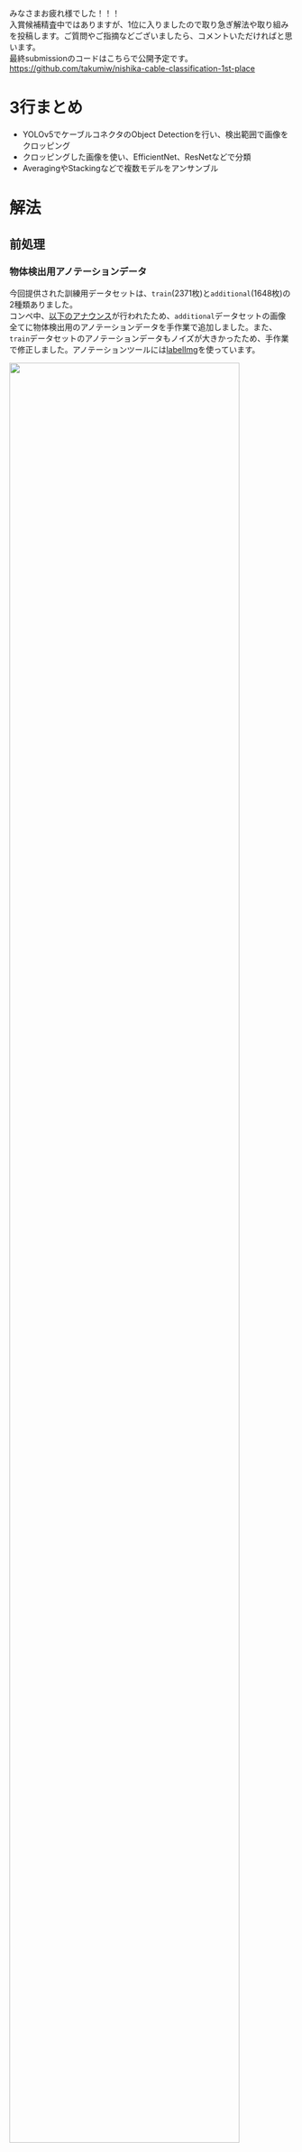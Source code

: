 みなさまお疲れ様でした！！！    
入賞候補精査中ではありますが、1位に入りましたので取り急ぎ解法や取り組みを投稿します。ご質問やご指摘などございましたら、コメントいただければと思います。  
最終submissionのコードはこちらで公開予定です。  
https://github.com/takumiw/nishika-cable-classification-1st-place

# 3行まとめ
- YOLOv5でケーブルコネクタのObject Detectionを行い、検出範囲で画像をクロッピング
- クロッピングした画像を使い、EfficientNet、ResNetなどで分類
- AveragingやStackingなどで複数モデルをアンサンブル

# 解法
## 前処理
### 物体検出用アノテーションデータ
今回提供された訓練用データセットは、`train`(2371枚)と`additional`(1648枚)の2種類ありました。  
コンペ中、[以下のアナウンス](https://www.nishika.com/competitions/19/topics/143)が行われたため、`additional`データセットの画像全てに物体検出用のアノテーションデータを手作業で追加しました。また、`train`データセットのアノテーションデータもノイズが大きかったため、手作業で修正しました。アノテーションツールには[labelImg](https://github.com/tzutalin/labelImg)を使っています。

<img src="https://raw.githubusercontent.com/takumiw/nishika-cable-classification-1st-place/main/img/img0_1.png" width=90%>

### 画像分類用アノテーションデータ
今回提供された訓練用データセットには、画像に実際に写っているケーブルコネクタとは異なるラベルが付与されていることが多々あったため、手作業で修正しました (私が確認できたもので、29枚ありました)。また、`bf31e612.jpg`, `65bba5fb.jpg`, `94cfdb2c.jpg`, `66945e57.jpg`の合計4枚の画像は学習に悪影響を及ぼす可能性を考え、除外しました (目見でもクラス判別ができなかったり、ケーブルコネクタ全体が写っていないなど)。  
なお、以上の方法で前処理を施したアノテーションデータは、[こちら](https://github.com/takumiw/nishika-cable-classification-1st-place/blob/main/input/train_all_clean.csv)で公開しています。(アノテーションデータはYOLOv5のフォーマットです。)

## Stage-1: YOLOv5でケーブルコネクタのObject Detection
### YOLOv5の学習
前処理を施したデータセットを使い、[YOLOv5](https://github.com/ultralytics/yolov5)で学習を行っています (5-foldでのStratifiedKFoldで交差検証)。なお、`Lightning_T`関してその形状ゆえにDetectionがうまくいかないことが多かったため、`Lightning_T`のコネクタ全体を物体の領域としてアノテーションした場合 (`Lightning_T_all`) と、`Lightning_T`の先端の端子部分のみを物体の領域としてアノテーションした場合 (`Lightning_T_edge`) の2パターンでモデルを作成しました。学習時の設定は以下のとおりです。

```bash
--img 640 \
--batch 16 \
--epochs 300 \
--label-smoothing 0.1 \
--weights yolov5x.pt
```

### YOLOv5の推論
推論時の設定は以下のとおりです。推論時のポイントは以下の3点です。
- `Lightning_T_all`と`Lightning_T_edge`の場合の各Foldの合計10個のモデルを利用
- 学習時の入力サイズ (640) よりも大きい (832) 画像を入力として利用した上で、Test Time Augmentationを実施 (詳細は[こちら](https://github.com/ultralytics/yolov5/issues/303))
- 後処理で使うために、confidence scoreの大きい順にTop-3を保存しておく (`--max-det 3`)

```bash
--weights \
path/to/Lightning_T_all/cv0/weights/best.pt \
path/to/Lightning_T_all/cv1/weights/best.pt \
path/to/Lightning_T_all/cv2/weights/best.pt \
path/to/Lightning_T_all/cv3/weights/best.pt \
path/to/Lightning_T_all/cv4/weights/best.pt \
path/to/Lightning_T_edge/cv0/weights/best.pt \
path/to/Lightning_T_edge/cv1/weights/best.pt \
path/to/Lightning_T_edge/cv2/weights/best.pt \
path/to/Lightning_T_edge/cv3/weights/best.pt \
path/to/Lightning_T_edge/cv4/weights/best.pt \
--img 832 \
--augment \
--conf-thres 0.05 \
--max-det 3 \
--save-txt \
--save-conf \
--save-crop \
--half
```

### 後処理
上記の方法で推論を行った後にconfidence scoreが最大の結果を利用することでかなり正確にケーブルコネクタ部分の検出が可能でしたが、より正確に検出を行うために以下の後処理をしました。  

- confidence scoreのTop-1からTop-3に、以下のように検出結果が画像の中央であるか (画像の端ではないか) を判定
  1. Top-1が画像中央であれば、Top-1の検出結果を利用
  2. Top-1が画像中央でなくTop-2が画像中央であれば、Top-2の検出結果を利用
  3. Top-1、Top-2が画像中央でなくTop-3が画像中央であれば、Top-3の検出結果を利用
  4. Top-1、Top2、Top-3の全てが画像中央でなければT、Top-1の検出結果を利用
- ※ 検出結果の中心座標を(x_center, y_center)としたとき、`0.175 < x_center, y_center < 0.825`であれば中央であるとして判定

## Stage-2: クロッピングした画像で分類
### 学習
ターゲットのクラスが均等になるように、5-foldでのStratifiedKFoldで交差検証しました。  
モデルはEfficientNet、ResNetなどを使っています。学習の設定は以下のとおりです。

#### Data Augmentation

```python
import albumentations as A
additional_items = (
    [
        A.HorizontalFlip(p=0.5),
        A.VerticalFlip(p=0.5),
        A.RandomRotate90(p=0.5),
        A.Blur(blur_limit=(3, 13), p=0.5),
        A.RandomBrightnessContrast(brightness_limit=0.15, contrast_limit=0.15, p=0.5),
        A.HueSaturationValue(sat_shift_limit=15, hue_shift_limit=10, p=0.5),
        A.Resize(self.size[0], self.size[1]),
    ]
)
transform = A.Compose(
    [
        *additional_items,
        A.Normalize(always_apply=True),
        ToTensorV2(always_apply=True),
    ]
)
```

#### Test Time Augmentation
入力サイズは学習時の1.3倍を利用

```python
import ttach as tta
transforms = tta.Compose(
    [
        tta.HorizontalFlip(),
        tta.VerticalFlip(),
        tta.Scale(scales=[1, 0.83, 0.67]),
    ]
)
```

### 結果

| model | input size | CV | Public | Private (コンペ終了後に確認) |
| -- | -- | -- | -- | -- |
| efficientnet_b4 | 380| 0.995019 | 0.981198 | 0.985915 |
| efficientnetv2_rw_m | 416 | 0.994271 | - | - |
| resnet18d | 224 | 0.991283 | - | - |
| resnet34d | 224 | 0.990037 | - | - |
| resnet50d | 224 | 0.994271 | 0.992279 | - | - |
| resnet101d | 256 | 0.993773 | 0.994022 | - | - |
| averaging-1 | - | 0.996513 | 0.983548 | 0.986656 |
| averaging-2 | - | 0.996513 | 0.984723 | 0.986656 |
| ensemble-lgbm | - | 0.994770 | 0.982373 | 0.985915 |

`averaging-1`: 以下の6つのモデルの予測確率をAveraging
- `efficientnet_b4`, `efficientnet_b4 + TTA`, `efficientnetv2_rw_m`, `resnet50d`, `resnet101d`, `resnet101d + TTA`

`ensemble-lgbm`: 以下の4つのモデルの予測確率をLightGBMでスタッキング
- `efficientnet_b4`, `efficientnetv2_rw_m`, `resnet50d`, `resnet101d`

`averaging-2`: 以下の7つのモデルの予測確率をAveraging
- `efficientnet_b4`, `efficientnet_b4 + TTA`, `efficientnetv2_rw_m`, `resnet50d`, `resnet101d + TTA`, `averaging-1`, `ensemble-lgbm`

### Pseudo-labeling
Stage-2の`averaging-2`の結果を使い、テストデータに疑似ラベルを付与しました。  
閾値は0.9として、予測確率が閾値を超えた1511サンプルに予測クラスを疑似ラベルとして付与しています。

## Stage-3: クロッピングした画像で分類 (疑似ラベルを追加)
### 学習
Stage-2と同じように学習しています。

#### Data Augmentation
Stage-2と同じ

#### Test Time Augmentation
Stage-2であまり効果がなかっったため、使わず。

### 結果

| model | input size | CV | Public | Private |
| -- | -- | -- | -- | -- |
| efficientnet_b4 | 380 | 0.997104 | 0.983548 | 0.985915 |
| efficientnet_b5 | 456 | 0.996019 | 0.985898 | 0.986656 |
| efficientnet_b6 | 528 | 0.995838 | 0.984723 | 0.984432 |
| efficientnet_b7 | 600 | 0.993305 | 0.983548 | 0.983691 |
| efficientnetv2_rw_m | 416 | 0.994752 | - | - |
| resnet50d | 224 | 0.995657 | - | - |
| resnet101d | 256 | 0.995657 | - | - |
| vit_base_patch16_224 | 224 | 0.995838 | - | - |
| gmlp_s16_224 | 224 | 0.992942 | - | - |
| nfnet_l0 | 224 | 0.996742 | - | - |
| averaging-1 | - | 0.996743 | **0.985898** | **0.986656** |
| averaging-2 | - | 0.997286 | - | - |
| averaging-3 | - | 0.997647 | **0.987074** | **0.986656** |
| ensemble-wgt-opt | - | 0.996562 | - | - |
| ensemble-lgbm | - | 0.997286 | - | - |
| ensemble-1D-CNN | - | 0.997647 | - | - |
| ensemble-2D-CNN | - | 0.997467 | - | - |

`averaging-1` (最終サブミッションの1つ目)
- `efficientnet_b5`を3パターンのseedでrandom seed averaging

`averaging-2`: 以下の6つのモデルの予測確率をAveraging
- `efficientnet_b4`, `averaging-1`, `efficientnet_b6`, `efficientnet_b7`, `resnet50d`, `resnet101d`

`ensemble-wgt-opt`: 以下の7つのモデルの予測確率をWeight OptimizationでWeighted Averaging
- `efficientnet_b4`, `efficientnet_b5` x 3 seed, `efficientnet_b6`, `resnet50d`, `resnet101d`

`ensemble-lgbm`: 以下の4つのモデルの予測確率をLightGBMでスタッキング
- `efficientnet_b4`, `efficientnet_b5` x 2 seed, `efficientnet_b6`, `efficientnetv2_rw_m`, `resnet50d`, `vit_base_patch16_224`, `nfnet_l0`, 

`ensemble-1D-CNN`: 以下の5つのモデルの予測確率を[1D-CNN](https://tawara.hatenablog.com/entry/2020/12/16/132415)でスタッキング
- `efficientnet_b4`,  `efficientnet_b5` x 2 seed, `efficientnet_b6`, `resnet50d`

`ensemble-2D-CNN`: 以下の5つのモデルの予測確率を[2D-CNN](https://tawara.hatenablog.com/entry/2020/12/16/132415)でスタッキング
- `efficientnet_b4`,  `efficientnet_b5` x 2 seed, `efficientnet_b6`, `resnet50d`

`averaging-3`: 以下のモデルの予測確率をAveraging (最終サブミッションの2つ目)
- `ensemble-1D-CNN` x 3 seed, `ensemble-2D-CNN` x 3 seed, `averaging-1`, `averaging-2`, `ensemble-wgt-opt`, `ensemble-lgbm` x 2 seed

# 余談
## コンペ序盤
コンペ序盤はなるべく手間をかけずに取り組もうと思っていました。`train`データセットのEDAから対象物体が画像中央にある傾向があることがわかったため、単純に全画像の中央60%部分をクロッピングして、そのまま`efficientnet_b4`を使い分類していました。  
スコアは、CV: 0.964917, Public: 0.968272 で、暫定ランキングでも上位に入っていました。 (コンペ終了後確認したところ、Private: 0.973313 で最終10位相当でした)

## コンペ中盤
全画像同一の大きさでクロッピングした場合の性能に限界を感じたため、YOLOv5を使って画像ごとにケーブルコネクタの箇所をクロッピングする方法に方針転換しました。  
初めは`train`データセットだけでYOLOv5を学習していましたがうまく検出できない画像が何枚かあり、`train`データセットのラベルの修正や、`additional`データセットのラベルの追加を行いました。また、エラー分析を通して学習データ中のラベルの間違いを多々発見したっため、ケーブルの種類のラベルの修正も行っていました。手作業でのラベル付けはなかなか大変で、コンペ中で一番時間を使ってしまいました...  
この段階で提出していたスコアは、CV: 0.995019, Public: 0.981198 で、暫定ランキングでも上位に入っていたと思います。(コンペ終了後確認したところ、Private: 0.985915 でこの時点で既に1位相当でした)

## コンペ終盤
Publicリーダーボードで順位が低下してきたため、様々な分類モデルを試してみたり、疑似ラベル付けをしたり、色々なアンサンブル手法を試していました。  
最終的には、CV: 0.997647、Public: 0.987074 まで向上し、暫定ランキングで2位まで上がりました。(Private: 0.986656 だったためPrivateスコアは efficientnet_b5 だけを使った場合と変わらず、アンサンブルは特に効果がなかったようです。)

## 実験環境
今回のコンペを通して、モデルの学習は以下の環境で行っていました。
- GPU: NVIDIA Tesla V100 x 1 (メモリ: 16 GB)  

efficientnet_b5でバッチサイズ: 8、efficientnet_b6でバッチサイズ: 6、efficientnet_b7でバッチサイズ: 3 という状態で学習させていましたが、(学習時間がかかるものの) 以外とうまく学習は進みました。  
efficientnet_b5では46 epoch学習を回して、2時間半くらいでした。(LinearWarmup (2 epochs) + CosineAnnealing (半周期 4epoch x 2 x 5.5サイクル) で合計46 epoch)